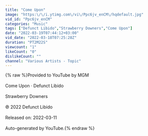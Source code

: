 ```yaml
---
title: "Come Upon"
image: "https:\/\/i.ytimg.com\/vi\/Ppc6jv_enCM\/hqdefault.jpg"
vid_id: "Ppc6jv_enCM"
categories: "Music"
tags: ["Defunct Libido","Strawberry Downers","Come Upon"]
date: "2022-03-19T07:44:12+03:00"
vid_date: "2022-03-18T07:25:28Z"
duration: "PT2M22S"
viewcount: "1"
likeCount: "0"
dislikeCount: ""
channel: "Various Artists - Topic"
---
```

{% raw %}Provided to YouTube by MGM<br /><br />Come Upon · Defunct Libido<br /><br />Strawberry Downers<br /><br />℗ 2022 Defunct Libido<br /><br />Released on: 2022-03-11<br /><br />Auto-generated by YouTube.{% endraw %}

